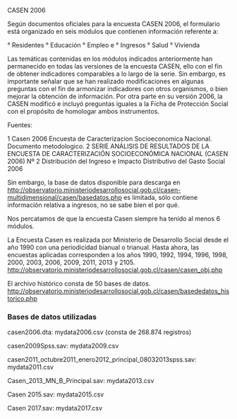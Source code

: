 CASEN 2006

Según documentos oficiales para la encuesta CASEN 2006, el formulario está organizado en seis módulos que contienen
información referente a:

° Residentes
° Educación
° Empleo e
° Ingresos
° Salud
° Vivienda

Las temáticas contenidas en los módulos indicados anteriormente han permanecido
en todas las versiones de la encuesta CASEN, ello con el fin de obtener indicadores
comparables a lo largo de la serie. Sin embargo, es importante señalar que se han
realizado modificaciones en algunas preguntas con el fin de armonizar indicadores
con otros organismos, o bien mejorar la obtención de información. Por otra parte en
su versión 2006, la CASEN modificó e incluyó preguntas iguales a la Ficha de
Protección Social con el propósito de homologar ambos instrumentos.

Fuentes:

1 Casen 2006 Encuesta de Caracterizacion Socioeconomica Nacional. Documento metodologico.
2 SERIE ANÁLISIS DE RESULTADOS DE LA
ENCUESTA DE CARACTERIZACIÓN SOCIOECONÓMICA NACIONAL (CASEN 2006) Nº 2
Distribución del Ingreso e Impacto Distributivo del Gasto Social 2006

Sin embargo, la base de datos disponible para descarga en http://observatorio.ministeriodesarrollosocial.gob.cl/casen-multidimensional/casen/basedatos.php es limitada,
sólo contiene información relativa a ingresos, no se sabe bien el por qué.

Nos percatamos de que la encuesta Casen siempre ha tenido al menos 6 módulos.

La Encuesta Casen es realizada por Ministerio de Desarrollo Social desde el año 1990 con una periodicidad bianual o trianual.
Hasta ahora, las encuestas aplicadas corresponden a los años 1990, 1992, 1994, 1996, 1998, 2000, 2003, 2006, 2009, 2011, 2013 y 2105.
http://observatorio.ministeriodesarrollosocial.gob.cl/casen/casen_obj.php

El archivo histórico consta de 50 bases de datos.
http://observatorio.ministeriodesarrollosocial.gob.cl/casen/basededatos_historico.php

### Bases de datos utilizadas

casen2006.dta: mydata2006.csv (consta de 268.874 registros)

casen2009Spss.sav: mydata2009.csv

casen2011_octubre2011_enero2012_principal_08032013spss.sav: mydata2011.csv

Casen_2013_MN_B_Principal.sav: mydata2013.csv

Casen 2015.sav: mydata2015.csv

Casen 2017.sav: mydata2017.csv
